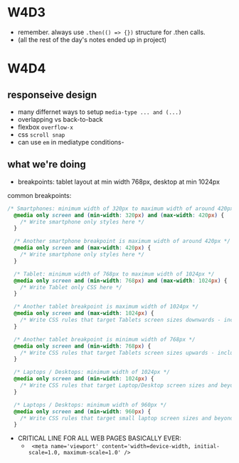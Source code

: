 # W4D3

- remember. always use `.then(() => {})` structure for .then calls.
- (all the rest of the day's notes ended up in project)

# W4D4

## responseive design
- many differnet ways to setup `media-type ... and (...)`
- overlapping vs back-to-back
- flexbox `overflow-x`
- css `scroll snap`
- can use `em` in mediatype conditions- 


## what we're doing
- breakpoints: tablet layout at min width 768px, desktop at min 1024px

common breakpoints:
``` css
/* Smartphones: minimum width of 320px to maximum width of around 420px */
  @media only screen and (min-width: 320px) and (max-width: 420px) {
    /* Write smartphone only styles here */
  }

  /* Another smartphone breakpoint is maximum width of around 420px */
  @media only screen and (max-width: 420px) {
    /* Write smartphone only styles here */
  }

  /* Tablet: minimum width of 768px to maximum width of 1024px */
  @media only screen and (min-width: 768px) and (max-width: 1024px) {
    /* Write Tablet only CSS here */
  }

  /* Another tablet breakpoint is maximum width of 1024px */
  @media only screen and (max-width: 1024px) {
    /* Write CSS rules that target Tablets screen sizes downwards - including smartphones */
  }

  /* Another tablet breakpoint is minimum width of 768px */
  @media only screen and (min-width: 768px) {
    /* Write CSS rules that target Tablets screen sizes upwards - including desktops */
  }

  /* Laptops / Desktops: minimum width of 1024px */
  @media only screen and (min-width: 1024px) {
    /* Write CSS rules that target Laptop/Desktop screen sizes and beyond */
  }

  /* Laptops / Desktops: minimum width of 960px */
  @media only screen and (min-width: 960px) {
    /* Write CSS rules that target small laptop screen sizes and beyond */
  }
  ```

- CRITICAL LINE FOR ALL WEB PAGES BASICALLY EVER: 
  - ` <meta name='viewport' content='width=device-width, initial-scale=1.0, maximum-scale=1.0' />`